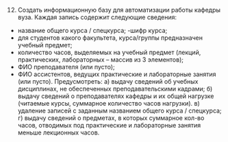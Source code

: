 12. Создать информационную базу для автоматизации работы кафедры вуза. Каждая запись содержит следующие сведения: 
-	название общего курса / спецкурса;
-шифр курса;
-	для студентов какого факультета, курса/группы предназначен учебный предмет;
-	количество часов, выделяемых на учебный предмет (лекций, практических, лабораторных – массив из 3 элементов);
-	ФИО преподавателя (или пусто);
-	ФИО ассистентов, ведущих практические и лабораторные занятия (или пусто).
Предусмотреть:
а) выдачу сведений об учебных дисциплинах, не обеспеченных преподавательскими кадрами;
б) выдачу сведений о преподавателях кафедры и их общей нагрузке (читаемые курсы, суммарное количество часов нагрузки).
в) удаление записей с заданным названием общего курса / спецкурса;
г) выдачу сведений о предметах, в которых суммарное кол-во часов, отводимых под практические и лабораторные занятия меньше лекционных часов.
 
 
